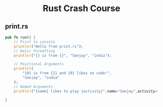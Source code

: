<h1 align="center"> Rust Crash Course </h1>

<h2> print.rs </h2>

```rust
pub fn run() {
    // Print to console
    println!("Hello from print.rs");
    // Basic Formatting
    println!("{} is from {}", "Sanjay", "india");

    // Positional Arguments
    println!(
        "{0} is from {1} and {0} likes to code!",
        "Sanjay", "india"
    );
    // Named Arguments
    println!("{name} likes to play {activity}",name="Sanjay",activity="Football");

}
```
